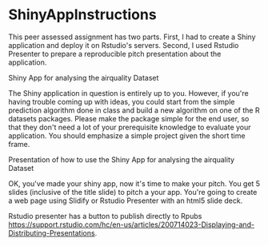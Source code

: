 # ShinyAppInstructions

This peer assessed assignment has two parts. First, I had to create a Shiny application and deploy it on Rstudio's servers. Second, I used Rstudio Presenter to prepare a reproducible pitch presentation about the application.

Shiny App for analysing the airquality Dataset


The Shiny application in question is entirely up to you. However, if you're having trouble coming up with ideas, you could start from the simple prediction algorithm done in class and build a new algorithm on one of the R datasets packages. Please make the package simple for the end user, so that they don't need a lot of your prerequisite knowledge to evaluate your application. You should emphasize a simple project given the short time frame.

Presentation of how to use the Shiny App for analysing the airquality Dataset

OK, you've made your shiny app, now it's time to make your pitch. You get 5 slides (inclusive of the title slide) to pitch a your app. You're going to create a web page using Slidify or Rstudio Presenter with an html5 slide deck.





Rstudio presenter has a button to publish directly to Rpubs https://support.rstudio.com/hc/en-us/articles/200714023-Displaying-and-Distributing-Presentations.
